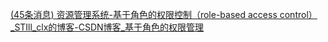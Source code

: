 [(45条消息) 资源管理系统-基于角色的权限控制（role-based access control）_STIll_clx的博客-CSDN博客_基于角色的权限管理](https://blog.csdn.net/STIll_ly/article/details/108376245?spm=1001.2101.3001.6650.13&depth_1-utm_relevant_index=14)